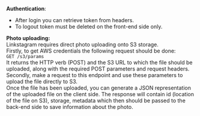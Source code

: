 **Authentication**:<br>
 - After login you can retrieve token from headers.<br>
 - To logout token must be deleted on the front-end side only.

**Photo uploading:**<br>
 Linkstagram requires direct photo uploading onto S3 storage. 
 <br> Firstly, to get AWS credentials the following request should be done:
 <br>`GET /s3/params`
 <br> It returns the HTTP verb (POST) and the S3 URL to which the file
  should be uploaded, along with the required POST parameters and request headers.
 <br> Secondly, make a request to this endpoint and use these parameters to upload the
 file directly to S3.<br>
 Once the file has been uploaded, you can generate a JSON representation of the
 uploaded file on the client side. The response will contain id (location of the file on S3),
 storage, metadata which then should be passed to the back-end side to save information about the photo.